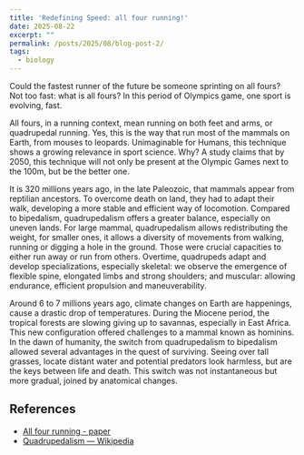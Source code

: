 ```yaml
---
title: 'Redefining Speed: all four running!'
date: 2025-08-22
excerpt: ""
permalink: /posts/2025/08/blog-post-2/
tags:
  - biology
---
```


Could the fastest runner of the future be someone sprinting on all fours? Not too fast: what is all fours? In this period of Olympics game, one sport is evolving, fast. <br>

All fours, in a running context, mean running on both feet and arms, or quadrupedal running. Yes, this is the way that run most of the mammals on Earth, from mouses to leopards. Unimaginable for Humans, this technique shows a growing relevance in sport science. Why? A study claims that by 2050, this technique will not only be present at the Olympic Games next to the 100m, but be the better one. <br>

It is 320 millions years ago, in the late Paleozoic, that mammals appear from reptilian ancestors. To overcome death on land, they had to adapt their walk, developing a more stable and efficient way of locomotion. Compared to bipedalism, quadrupedalism offers a greater balance, especially on uneven lands. For large mammal, quadrupedalism allows redistributing the weight, for smaller ones, it allows a diversity of movements from walking, running or digging a hole in the ground. Those were crucial capacities to either run away or run from others. Overtime, quadrupeds adapt and develop specializations, especially skeletal: we observe the emergence of flexible spine, elongated limbs and strong shoulders; and muscular: allowing endurance, efficient propulsion and maneuverability. <br>

Around 6 to 7 millions years ago, climate changes on Earth are happenings, cause a drastic drop of temperatures. During the Miocene period, the tropical forests are slowing giving up to savannas, especially in East Africa. This new configuration offered challenges to a mammal known as hominins. In the dawn of humanity, the switch from quadrupedalism to bipedalism allowed several advantages in the quest of surviving. Seeing over tall grasses, locate distant water and potential predators look harmless, but are the keys between life and death. This switch was not instantaneous but more gradual, joined by anatomical changes.

## References

- [All four running - paper](https://www.ncbi.nlm.nih.gov/pmc/articles/PMC4928019/)
- [Quadrupedalism — Wikipedia](https://en.wikipedia.org/wiki/Quadrupedalism)